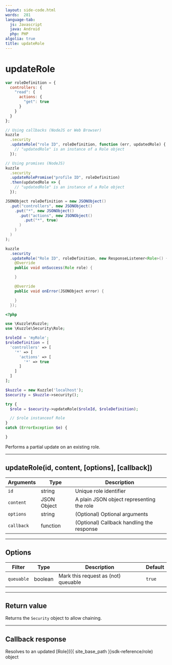 ```yaml
---
layout: side-code.html
words:  281
language-tab:
  js: Javascript
  java: Android
  php: PHP
algolia: true
title: updateRole
---
```


# updateRole

```js
var roleDefinition = {
  controllers: {
    "read": {
      actions: {
        "get": true
      }
    }
  }
};

// Using callbacks (NodeJS or Web Browser)
kuzzle
  .security
  .updateRole("role ID", roleDefinition, function (err, updatedRole) {
    // "updatedRole" is an instance of a Role object
  });

// Using promises (NodeJS)
kuzzle
  .security
  .updateRolePromise("profile ID", roleDefinition)
  .then(updatedRole => {
    // "updatedRole" is an instance of a Role object
  });
```

```java
JSONObject roleDefinition = new JSONObject()
  .put("controllers", new JSONObject()
    .put("*", new JSONObject()
      .put("actions", new JSONObject()
        .put("*", true)
      )
    )
  )
);

kuzzle
  .security
  .updateRole("Role ID", roleDefinition, new ResponseListener<Role>() {
    @Override
    public void onSuccess(Role role) {

    }

    @Override
    public void onError(JSONObject error) {

    }
  });
```

```php
<?php

use \Kuzzle\Kuzzle;
use \Kuzzle\Security\Role;

$roleId = 'myRole';
$roleDefinition = [
  'controllers' => [
    '*' => [
      'actions' => [
        '*' => true
      ]
    ]
  ]
];

$kuzzle = new Kuzzle('localhost');
$security = $kuzzle->security();

try {
  $role = $security->updateRole($roleId, $roleDefinition);

  // $role instanceof Role
}
catch (ErrorException $e) {

}
```

Performs a partial update on an existing role.

---

## updateRole(id, content, [options], [callback])

| Arguments | Type | Description |
|---------------|---------|----------------------------------------|
| ``id`` | string | Unique role identifier |
| ``content`` | JSON Object | A plain JSON object representing the role |
| ``options`` | string | (Optional) Optional arguments |
| ``callback`` | function | (Optional) Callback handling the response |

---

## Options

| Filter | Type | Description | Default |
|---------------|---------|----------------------------------------|---------|
| ``queuable`` | boolean | Mark this request as (not) queuable | ``true`` |

---

## Return value

Returns the `Security` object to allow chaining.

---

## Callback response

Resolves to an updated [Role]({{ site_base_path }}sdk-reference/role) object
